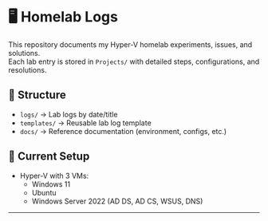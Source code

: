 # 🖥️ Homelab Logs

This repository documents my Hyper-V homelab experiments, issues, and solutions.  
Each lab entry is stored in `Projects/` with detailed steps, configurations, and resolutions.  

## 📂 Structure
- `logs/` → Lab logs by date/title  
- `templates/` → Reusable lab log template  
- `docs/` → Reference documentation (environment, configs, etc.)

## 🔧 Current Setup
- Hyper-V with 3 VMs:
  - Windows 11
  - Ubuntu
  - Windows Server 2022 (AD DS, AD CS, WSUS, DNS)

---
